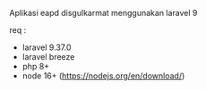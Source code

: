 Aplikasi eapd disgulkarmat menggunakan laravel 9

req :
-   laravel 9.37.0
-   laravel breeze
-   php 8+
-   node 16+ (https://nodejs.org/en/download/)
